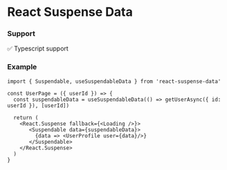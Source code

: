 # React Suspense Data
### Support
✅ Typescript support

### Example
```
import { Suspendable, useSuspendableData } from 'react-suspense-data'

const UserPage = ({ userId }) => {
  const suspendableData = useSuspendableData(() => getUserAsync({ id: userId }), [userId])

  return (
    <React.Suspense fallback={<Loading />}>
       <Suspendable data={suspendableData}>
         {data => <UserProfile user={data}/>}
       </Suspendable>
    </React.Suspense>
  )
}
```
